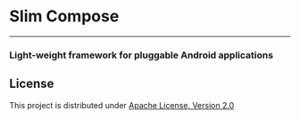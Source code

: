 # Slim Compose
---
### Light-weight framework for pluggable Android applications

## License
This project is distributed under [Apache License, Version 2.0](http://opensource.org/licenses/apache2.0.php)
